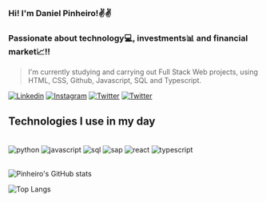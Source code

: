 
### Hi! I'm Daniel Pinheiro!✌️✌️

### Passionate about technology💻, investments📊 and financial market📈!!

> I'm currently studying and carrying out Full Stack Web projects, using HTML, CSS, Github, Javascript, SQL and Typescript.

[![Linkedin](https://img.shields.io/badge/LinkedIn-0077B5?style=for-the-badge&logo=linkedin&logoColor=white)](https://www.linkedin.com/in/daniel-pinheiro-machado/)
[![Instagram](https://img.shields.io/badge/Instagram-E4405F?style=for-the-badge&logo=instagram&logoColor=white)](https://www.instagram.com/dani_pinheiro13/)
[![Twitter](https://img.shields.io/badge/Twitter-1DA1F2?style=for-the-badge&logo=twitter&logoColor=white)](https://twitter.com/dyelzim)
[![Twitter](https://img.shields.io/badge/Twitch-9146FF?style=for-the-badge&logo=twitch&logoColor=white)](https://dashboard.twitch.tv/u/d_pinheiro13/home)

## Technologies I use in my day

<div style = "display: inline_block"><br/>
    <img align="center" alt= "python" src="https://img.shields.io/badge/Python-3776AB?style=for-the-badge&logo=python&logoColor=white">
    <img align="center" alt= "javascript" src="https://img.shields.io/badge/JavaScript-F7DF1E?style=for-the-badge&logo=javascript&logoColor=black">
    <img align="center" alt= "sql" src="https://img.shields.io/badge/PostgreSQL-316192?style=for-the-badge&logo=postgresql&logoColor=white">
    <img align="center" alt= "sap" src="https://img.shields.io/badge/SAP-0FAAFF?style=for-the-badge&logo=sap&logoColor=white">
    <img align="center" alt= "react" src="https://img.shields.io/badge/react-%2320232a.svg?style=for-the-badge&logo=react&logoColor=%2361DAFB">
    <img align="center" alt= "typescript" src="https://img.shields.io/badge/typescript-%23007ACC.svg?style=for-the-badge&logo=typescript&logoColor=white">
</div><br/>

![Pinheiro's GitHub stats](https://github-readme-stats.vercel.app/api?username=DanielPinheir&show_icons=true&theme=dracula)

![Top Langs](https://github-readme-stats.vercel.app/api/top-langs/?username=DanielPinheir&size_weight=0.5&count_weight=0.5)





